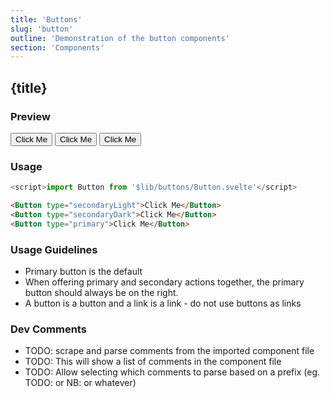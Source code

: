 ```yaml
---
title: 'Buttons'
slug: 'button'
outline: 'Demonstration of the button components'
section: 'Components'
---
```


<script>
    import View from '$lib/docs/View.svelte'
    import Button from '$lib/buttons/Button.svelte'
</script>

## {title}

### Preview

<View displayGrid='grid-3'>
    <Button>Click Me</Button>
    <Button>Click Me</Button>
    <Button>Click Me</Button>
</View>

### Usage
```js
<script>import Button from '$lib/buttons/Button.svelte'</script>
```
```html
<Button type="secondaryLight">Click Me</Button>
<Button type="secondaryDark">Click Me</Button>
<Button type="primary">Click Me</Button>
```
### Usage Guidelines
- Primary button is the default
- When offering primary and secondary actions together, the primary button should always be on the right.
- A button is a button and a link is a link - do not use buttons as links
### Dev Comments
- TODO: scrape and parse comments from the imported component file
- TODO: This will show a list of comments in the component file
- TODO: Allow selecting which comments to parse based on a prefix (eg. TODO: or NB: or whatever)